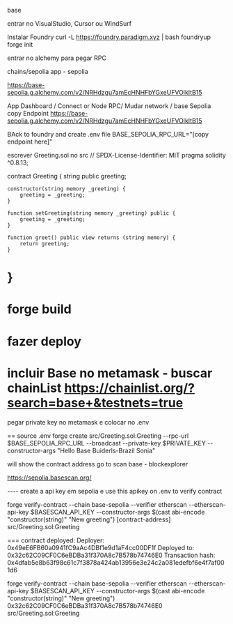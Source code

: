 base

entrar no VisualStudio, Cursor ou WindSurf

Instalar Foundry
curl -L https://foundry.paradigm.xyz | bash
foundryup
forge init

entrar no alchemy para pegar RPC 

chains/sepolia
app - sepolia

https://base-sepolia.g.alchemy.com/v2/NRHdzgu7amEcHNHFbYGxeUFVOlkItB15

App Dashboard / Connect or Node RPC/ Mudar network / base Sepolia
copy Endpoint
https://base-sepolia.g.alchemy.com/v2/NRHdzgu7amEcHNHFbYGxeUFVOlkItB15

BAck to foundry and create .env file
BASE_SEPOLIA_RPC_URL="[copy endpoint here]"

escrever Greeting.sol no src
// SPDX-License-Identifier: MIT
pragma solidity ^0.8.13;

contract Greeting {
    string public greeting;

    constructor(string memory _greeting) {
        greeting = _greeting;
    }

    function setGreeting(string memory _greeting) public {
        greeting = _greeting;
    }

    function greet() public view returns (string memory) {
        return greeting;
    }
}
====

forge build
===

fazer deploy 
===
incluir Base no metamask - buscar chainList
https://chainlist.org/?search=base+&testnets=true
===
pegar private key no metamask e colocar no .env

==
source .env
forge create src/Greeting.sol:Greeting --rpc-url $BASE_SEPOLIA_RPC_URL --broadcast --private-key $PRIVATE_KEY --constructor-args "Hello Base Buiderls-Brazil Sonia"

will show the contract address
 go to scan base - blockexplorer 
 
 https://sepolia.basescan.org/
 
 ---- create a api key em sepolia
 e use this apikey on .env to verify contract
 
forge verify-contract --chain base-sepolia --verifier etherscan --etherscan-api-key $BASESCAN_API_KEY --constructor-args $(cast abi-encode "constructor(string)" "New greeting") [contract-address] src/Greeting.sol:Greeting

=== contract deployed:
Deployer: 0x49eE6FB60a0941fC9aAc4DBf1e9d1aF4cc00DF1f
Deployed to: 0x32c62C09CF0C6eBDBa31f370A8c7B578b74746E0
Transaction hash: 0x4dfab5e8b63f98c61c7f3878a424ab13956e3e24c2a081edefbf6e4f7af001d6

forge verify-contract --chain base-sepolia --verifier etherscan --etherscan-api-key $BASESCAN_API_KEY --constructor-args $(cast abi-encode "constructor(string)" "New greeting") 0x32c62C09CF0C6eBDBa31f370A8c7B578b74746E0 src/Greeting.sol:Greeting
